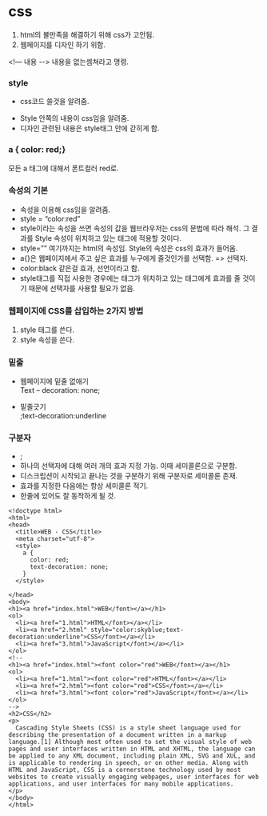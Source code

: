 # css

1. html의 불만족을 해결하기 위해 css가 고안됨.
2. 웹페이지를 디자인 하기 위함.

<!—
내용
-->
내용을 없는셈쳐라고 명령.<br>

### style
- css코드 쓸것을 알려줌.<br>
<style> </style>

- Style 안쪽의 내용이 css임을 알려줌.
-  디자인 관련된 내용은 style태그 안에 갇히게 함.

### a { color: red;} 
모든 a 태그에 대해서 폰트컬러 red로.


### 속성의 기본
- 속성을 이용해 css임을 알려줌.
- style = “color:red”
- style이라는 속성을 쓰면 속성의 값을 웹브라우저는 css의 문법에 따라 해석. 그 결과를
Style 속성이 위치하고 있는 태그에 적용할 것이다.
- style=”” 여기까지는 html의 속성임. Style의 속성은 css의 효과가 들어옴.
- a{}은 웹페이지에서 주고 싶은 효과를 누구에게 줄것인가를 선택함. => 선택자.
- color:black 같은걸 효과, 선언이라고 함.
- style태그를 직접 사용한 경우에는 태그가 위치하고 있는 태그에게 효과를 줄 것이기 때문에 선택자를 사용할 필요가 없음.


### 웹페이지에 CSS를 삽입하는 2가지 방법
1. style 태그를 쓴다.
2. style 속성을 쓴다.


### 밑줄
- 웹페이지에 밑줄 없애기<br>
Text – decoration: none;

- 밑줄긋기<br>
;text-decoration:underline


### 구분자
- ;
- 하나의 선택자에 대해 여러 개의 효과 지정 가능. 이때 세미콜론으로 구분함.
- 디스크립션이 시작되고 끝나는 것을 구분하기 위해 구분자로 세미콜론 존재.
- 효과를 지정한 다음에는 항상 세미콜론 적기.
- 한줄에 있어도 잘 동작하게 될 것.


```
<!doctype html>
<html>
<head>
  <title>WEB - CSS</title>
  <meta charset="utf-8">
  <style>
    a {
      color: red;
      text-decoration: none;
    }
  </style>

</head>
<body>
<h1><a href="index.html">WEB</font></a></h1>
<ol>
  <li><a href="1.html">HTML</font></a></li>
  <li><a href="2.html" style="color:skyblue;text-decoration:underline">CSS</font></a></li>
  <li><a href="3.html">JavaScript</font></a></li>
</ol>
<!--
<h1><a href="index.html"><font color="red">WEB</font></a></h1>
<ol>
  <li><a href="1.html"><font color="red">HTML</font></a></li>
  <li><a href="2.html"><font color="red">CSS</font></a></li>
  <li><a href="3.html"><font color="red">JavaScript</font></a></li>
</ol>
-->
<h2>CSS</h2>
<p>
  Cascading Style Sheets (CSS) is a style sheet language used for describing the presentation of a document written in a markup language.[1] Although most often used to set the visual style of web pages and user interfaces written in HTML and XHTML, the language can be applied to any XML document, including plain XML, SVG and XUL, and is applicable to rendering in speech, or on other media. Along with HTML and JavaScript, CSS is a cornerstone technology used by most websites to create visually engaging webpages, user interfaces for web applications, and user interfaces for many mobile applications.
</p>
</body>
</html>

```


   



